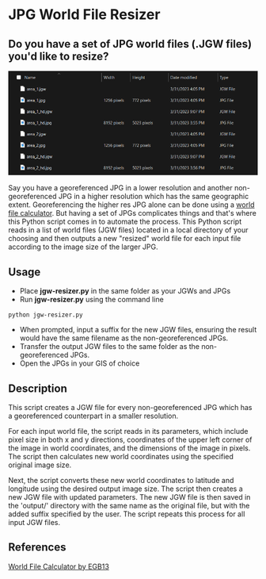# JPG World File Resizer

## Do you have a set of JPG world files (.JGW files) you'd like to resize?
![JGW Resizer](image.png)

Say you have a georeferenced JPG in a lower resolution and another non-georeferenced JPG in a higher resolution which has the same geographic extent. Georeferencing the higher res JPG alone can be done using a [world file calculator](https://egb13.net/worldfile-calculator). But having a set of JPGs complicates things and that's where this Python script comes in to automate the process. This Python script reads in a list of world files (JGW files) located in a local directory of your choosing and then outputs a new "resized" world file for each input file according to the image size of the larger JPG.

## Usage
- Place **jgw-resizer.py** in the same folder as your JGWs and JPGs
- Run **jgw-resizer.py** using the command line
```
python jgw-resizer.py
```
- When prompted, input a suffix for the new JGW files, ensuring the result would have the same filename as the non-georeferenced JPGs.
- Transfer the output JGW files to the same folder as the non-georeferenced JPGs.
- Open the JPGs in your GIS of choice

## Description

This script creates a JGW file for every non-georeferenced JPG which has a georeferenced counterpart in a smaller resolution.

For each input world file, the script reads in its parameters, which include pixel size in both x and y directions, coordinates of the upper left corner of the image in world coordinates, and the dimensions of the image in pixels. The script then calculates new world coordinates using the specified original image size.

Next, the script converts these new world coordinates to latitude and longitude using the desired output image size. The script then creates a new JGW file with updated parameters. The new JGW file is then saved in the 'output/' directory with the same name as the original file, but with the added suffix specified by the user. The script repeats this process for all input JGW files.

## References
[World File Calculator by EGB13](https://egb13.net/worldfile-calculator)